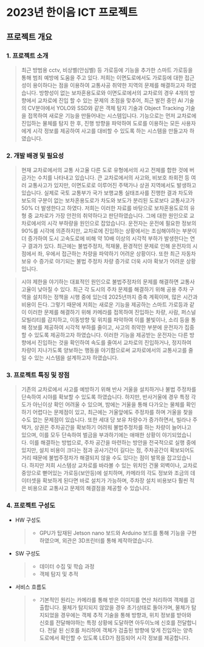 # 2023년 한이음 ICT 프로젝트
## 프로젝트 개요
###  1. 프로젝트 소개
> 최근 방범용 cctv, 비상벨(안심벨) 등 가로등에 기능을 추가한 스마트 가로등을 통해 범죄 예방에 도움을 주고 있다. 저희는 이면도로에서도 가로등에 대한 접근성이 용이하다는 점을 이용하여 교통사공 취약한 지역의 문제를 해결하고자 하였습니다. 
 방향성이 없는 보차혼용도로와 이면도로에서의 교차로의 경우 4개의 방향에서 교차로에 진입 할 수 있는 문제의 초점을 맞추어, 최근 발전 중인 AI 기술의 CV분야에서 YOLO와 SSD와 같은 객체 탐지 기술과 Object Tracking 기술을 접목하여 새로운 기능을 만들어내는 시스템입니다. 기능으로는 먼저 교차로에 진입하는 물체를 탐지 한 후, 진행 방향을 파악하여 도로를 이용하는 모든 사용자에게 시각 정보를 제공하여 사고를 대비할 수 있도록 하는 시스템을 만들고자 하였습니다.

### 2. 개발 배경 및 필요성
  > 현재 교차로에서의 교통 사고율 다른 도로 유형에서의 사고 전체를 합한 것에 버금가는 수치를 나타내고 있습니다. 큰 교차로에서의 사고와, 비보호 좌회전 등 여러 교통사고가 있지만, 이면도로로 이루어진 주택가나 상권 지역에서도 발생하고 있습니다. 
실제로 국토 교통부가 국가 보행교통 실태조사를 진행한 결과 차도와 보도의 구분이 없는 보차혼용도로가 차도와 보도가 분리된 도로보다 교통사고가 50% 더 발생한다고 하였다. 저희는 이러한 자료를 바탕으로 보차혼용도로의 유형 중 교차로가 가장 안전의 취약하다고 판단하였습니다.
 그에 대한 원인으로 교차로에서의 시각 부하량을 원인으로 잡았습니다. 운전자는 운전에 필요한 정보의 90%를 시각에 의존하지만, 교차로에 진입하는 상황에서는 조심해야하는 부분이 더 증가하여 도시 고속도로에 비해 약 10배 이상의 시각적 부하가 발생한다는 연구 결과가 있다. 최근에는 불법주정차, 적재물, 환경적인 문제로 인해 운전자의 시점에서 좌, 우에서 접근하는 차량을 파악하기 어려운 상황이다. 또한 최근 자동차 보유 수 증가로 야기되는 불법 주정차 차량 증가로 더욱 시야 확보가 어려운 상황입니다.

> 시야 제한을 야기하는 대표적인 원인으로 불법주정차의 문제를 해결하면 교통사고율이 낮아질 수 있다. 최근 각 도시의 주차 문제를 해결하기 위해 공용 주차 구역을 설치하는 정책을 시행 중에 있는데 2025년까지 증축 계획이며, 많은 시간과 비용이 든다.
 그렇기 때문에 저희는 새로운 기능을 제공하는 스마트 가로등과 같이 이러한 문제를 해결하기 위해 카메라를 접목하여 진입하는 차량, 사람, 퍼스널 모빌리티를 감지하고, 이동방향 및 위치를 파악하여 이를 불빛이나, 소리 등을 통해 정보를 제공하여 시각적 부하를 줄이고, 사고의 취약한 부분에 운전자가 집중할 수 있도록 제공하고자 하였습니다. 이러한 기능을 제공받는 운전자는 다른 방향에서 진입하는 것을 확인하여 속도를 줄여서 교차로의 진입하거나, 정지하여 차량이 지나가도록 양보하는 행동을 야기함으로써 교차로에서의 교통사고를 줄일 수 있는 시스템을 설계하고자 하였습니다.

### 3. 프로젝트 특징 및 장점
> 기존의 교차로에서 사고를 예방하기 위해 반사 거울을 설치하거나 불법 주정차를 단속하여 시야를 확보할 수 있도록 하였습니다. 하지만, 반사거울에 경우 특정 각도가 아닌이상 확인 어려울 수 있으며, 밤에는 거울을 통해 다가오는 물체를 확인하기 어렵다는 문제점이 있고, 최근에는 거울앞에도 주정차를 하며 거울을 찾을 수도 없는 문제점이 있습니다.
 또한 세대 당 보유 차량수가 증가하면서, 빌라나 주택가, 상권은 주차공간을 확보하기 어려워 불법주정차를 하는 차량이 늘어나고 있으며, 이를 모두 단속하여 벌금을 부과하기에는 애매한 상황이 야기되었습니다.
 이를 해결하는 방법으로, 주차 공간을 마련하는 방안을 전국적으로 실행 중에 있지만, 설치 비용이 크다는 점과 공사기간이 길다는 점, 주차공간이 확보되어도 거리 때문에 불법주정차가 해결되지 않을 수도 있다는 점이 발목을 잡고있습니다. 
 하지만 저희 시스템상 교차로를 바라볼 수 있는 위치인 건물 외벽이나, 교차로 중앙으로 뻗어있는 가로등(보안등)에 설치하며, 카메라의 각도 정보와 조금의 데이터셋을 확보하게 된다면 바로 설치가 가능하며, 주차장 설치 비용보다 훨씬 적은 비용으로 교통사고 문제의 해결점을 제공할 수 있습니다.

### 4. 프로젝트 구성도
  * HW 구성도
    > - GPU가 탑재된 Jetson nano 보드와 Arduino 보드를 통해 기능을 구현하였으며, 외관은 3D프린터를 통해 제작하였습니다.
  * SW 구성도
    > - 데이터 수집 및 학습 과정
    > - 객체 탐지 및 추적
  * 서비스 흐름도
    > - 기본적인 원리는 카메라를 통해 받은 이미지를 연산 처리하여 객체를 검출합니다. 물체가 탐지되지 않았을 경우 초기상태로 돌아가며, 물체가 탐지되었을 경우에는 객체 추적 기술을 통해 방향과, 위치 정보를 받아와 신호를 전달해야하는 특정 상황에 도달하면 아두이노에 신호를 전달합니다. 전달 된 신호를 처리하여 객체가 검출된 방향에 맞게 진입하는 양측 도로에서 확인할 수 있도록 LED가 점등되어 시각 정보를 제공합니다.
